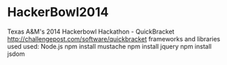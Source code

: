 HackerBowl2014
==============

Texas A&amp;M's 2014 Hackerbowl Hackathon - QuickBracket
http://challengepost.com/software/quickbracket
frameworks and libraries used used:
Node.js
npm install mustache
npm install jquery
npm install jsdom